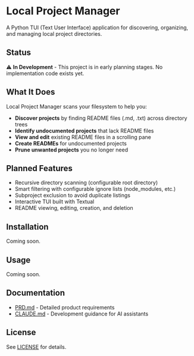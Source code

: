 # Local Project Manager

A Python TUI (Text User Interface) application for discovering, organizing, and managing local project directories.

## Status

⚠️ **In Development** - This project is in early planning stages. No implementation code exists yet.

## What It Does

Local Project Manager scans your filesystem to help you:

- **Discover projects** by finding README files (.md, .txt) across directory trees
- **Identify undocumented projects** that lack README files
- **View and edit** existing README files in a scrolling pane
- **Create READMEs** for undocumented projects
- **Prune unwanted projects** you no longer need

## Planned Features

- Recursive directory scanning (configurable root directory)
- Smart filtering with configurable ignore lists (node_modules, etc.)
- Subproject exclusion to avoid duplicate listings
- Interactive TUI built with Textual
- README viewing, editing, creation, and deletion

## Installation

Coming soon.

## Usage

Coming soon.

## Documentation

- [PRD.md](PRD.md) - Detailed product requirements
- [CLAUDE.md](CLAUDE.md) - Development guidance for AI assistants

## License

See [LICENSE](LICENSE) for details.
